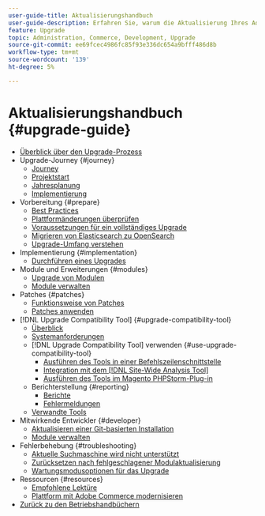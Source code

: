 ```yaml
---
user-guide-title: Aktualisierungshandbuch
user-guide-description: Erfahren Sie, warum die Aktualisierung Ihres Adobe Commerce-Programms so wichtig ist und wie Sie ein Upgrade erfolgreich planen und ausführen können.
feature: Upgrade
topic: Administration, Commerce, Development, Upgrade
source-git-commit: ee69fcec4986fc85f93e336dc654a9bfff486d8b
workflow-type: tm+mt
source-wordcount: '139'
ht-degree: 5%

---
```



# Aktualisierungshandbuch {#upgrade-guide}

- [Überblick über den Upgrade-Prozess](overview.md)
- Upgrade-Journey {#journey}
   - [Journey](journey/phases.md)
   - [Projektstart](journey/project-launch.md)
   - [Jahresplanung](journey/annual-planning.md)
   - [Implementierung](journey/implementation.md)
- Vorbereitung {#prepare}
   - [Best Practices](prepare/best-practices.md)
   - [Plattformänderungen überprüfen](prepare/platform-changes.md)
   - [Voraussetzungen für ein vollständiges Upgrade](prepare/prerequisites.md)
   - [Migrieren von Elasticsearch zu OpenSearch](prepare/opensearch-migration.md)
   - [Upgrade-Umfang verstehen](prepare/scope.md)
- Implementierung {#implementation}
   - [Durchführen eines Upgrades](implementation/perform-upgrade.md)
- Module und Erweiterungen {#modules}
   - [Upgrade von Modulen](modules/upgrade.md)
   - [Module verwalten](modules/manage.md)
- Patches {#patches}
   - [Funktionsweise von Patches](patches/overview.md)
   - [Patches anwenden](patches/apply.md)
- [!DNL Upgrade Compatibility Tool] {#upgrade-compatibility-tool}
   - [Überblick](upgrade-compatibility-tool/overview.md)
   - [Systemanforderungen](upgrade-compatibility-tool/prerequisites.md)
   - [!DNL Upgrade Compatibility Tool] verwenden {#use-upgrade-compatibility-tool}
      - [Ausführen des Tools in einer Befehlszeilenschnittstelle](upgrade-compatibility-tool/run.md)
      - [Integration mit dem  [!DNL Site-Wide Analysis Tool]](upgrade-compatibility-tool/integrate-analysis-tool.md)
      - [Ausführen des Tools im Magento PHPStorm-Plug-in](upgrade-compatibility-tool/run-configuration-phpstorm-plugin.md)
   - Berichterstellung {#reporting}
      - [Berichte](upgrade-compatibility-tool/reports.md)
      - [Fehlermeldungen](upgrade-compatibility-tool/error-messages.md)
   - [Verwandte Tools](upgrade-compatibility-tool/related-tools.md)
- Mitwirkende Entwickler {#developer}
   - [Aktualisieren einer Git-basierten Installation](developer/git-installs.md)
   - [Module verwalten](developer/manage-modules.md)
- Fehlerbehebung {#troubleshooting}
   - [Aktuelle Suchmaschine wird nicht unterstützt](troubleshooting/search-engine-not-supported.md)
   - [Zurücksetzen nach fehlgeschlagener Modulaktualisierung](troubleshooting/roll-back-after-update-failure.md)
   - [Wartungsmodusoptionen für das Upgrade](troubleshooting/maintenance-mode-options.md)
- Ressourcen {#resources}
   - [Empfohlene Lektüre](resources/recommended-reading.md)
   - [Plattform mit Adobe Commerce modernisieren](resources/recommended-upgrade-paths.md)
- [Zurück zu den Betriebshandbüchern](https://experienceleague.adobe.com/docs/commerce-operations/operational-guides/home.html?lang=de)
